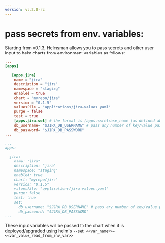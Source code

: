 ```yaml
---
version: v1.2.0-rc
---
```


# pass secrets from env. variables:

Starting from v0.1.3, Helmsman allows you to pass secrets and other user input to helm charts from environment variables as follows:

```toml 
...
[apps]

   [apps.jira]
    name = "jira" 
    description = "jira"
    namespace = "staging" 
    enabled = true 
    chart = "myrepo/jira" 
    version = "0.1.5"
    valuesFile = "applications/jira-values.yaml" 
    purge = false 
    test = true 
    [apps.jira.set] # the format is [apps.<<release_name (as defined above)>>.set]
    db_username= "$JIRA_DB_USERNAME" # pass any number of key/value pairs where the key is the input expected by the helm charts and the value is an env variable name starting with $
    db_password= "$JIRA_DB_PASSWORD"
...

``` 

```yaml
...
apps:

  jira:
    name: "jira"
    description: "jira"
    namespace: "staging"
    enabled: true
    chart: "myrepo/jira"
    version: "0.1.5"
    valuesFile: "applications/jira-values.yaml"
    purge: false
    test: true
    set:
      db_username: "$JIRA_DB_USERNAME" # pass any number of key/value pairs where the key is the input expected by the helm charts and the value is an env variable name starting with $
      db_password: "$JIRA_DB_PASSWORD"
...

```

These input variables will be passed to the chart when it is deployed/upgraded using helm's `--set <<var_name>>=<<var_value_read_from_env_var>>`